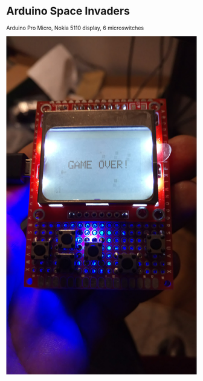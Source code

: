 # Arduino Space Invaders

Arduino Pro Micro, Nokia 5110 display, 6 microswitches

![pic](/pic.jpg)

